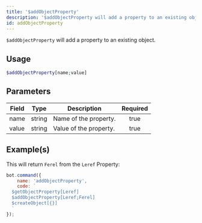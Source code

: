 ```yaml
---
title: '$addObjectProperty'
description: '$addObjectProperty will add a property to an existing object.'
id: addObjectProperty
---
```


`$addObjectProperty` will add a property to an existing object.

## Usage

```php
$addObjectProperty[name;value]
```

## Parameters

| Field | Type   | Description            | Required |
| ----- | ------ | ---------------------- |:--------:|
| name  | string | Name of the property.  |   true   |
| value | string | Value of the property. |   true   |

## Example(s)

This will return `Ferel` from the `Leref` Property:

```javascript
bot.command({
    name: 'addObjectProperty',
    code: `
  $getObjectProperty[Leref]
  $addObjectProperty[Leref;Ferel]
  $createObject[{}]
  `
});
```
